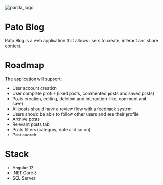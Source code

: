 ![panda_logo](https://github.com/luiz-diniz/PandaBlog/assets/39447716/ef43a021-a5fa-4787-b329-3f38fc6b1112)

# Pato Blog

Pato Blog is a web application that allows users to create, interact and share content.

# Roadmap

The application will support:

- User account creation
- User complete profile (liked posts, commented posts and saved posts)
- Posts creation, editing, deletion and interaction (like, comment and save)
- All posts should have a review flow with a feedback system
- Users should be able to follow other users and see their profile
- Archive posts
- Relevant posts tab
- Posts filters (category, date and so on)
- Post search

# Stack
- Angular 17
- .NET Core 8
- SQL Server
